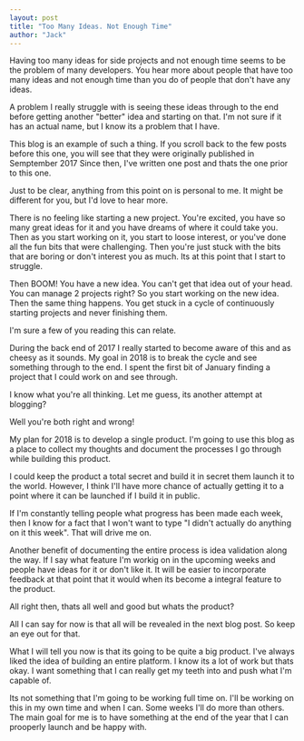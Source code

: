 ```yaml
---
layout: post
title: "Too Many Ideas. Not Enough Time"
author: "Jack"
---
```


Having too many ideas for side projects and not enough time seems to be the problem of many developers. You hear more about people that have too many ideas and not enough time than you do of people that don't have any ideas.

A problem I really struggle with is seeing these ideas through to the end before getting another "better" idea and starting on that. I'm not sure if it has an actual name, but I know its a problem that I have. 

This blog is an example of such a thing. If you scroll back to the few posts before this one, you will see that they were originally published in Semptember 2017 Since then, I've written one post and thats the one prior to this one.

Just to be clear, anything from this point on is personal to me. It might be different for you, but I'd love to hear more.

There is no feeling like starting a new project. You're excited, you have so many great ideas for it and you have dreams of where it could take you. Then as you start working on it, you start to loose interest, or you've done all the fun bits that were challenging. Then you're just stuck with the bits that are boring or don't interest you as much. Its at this point that I start to struggle. 

Then BOOM! You have a new idea. You can't get that idea out of your head. You can manage 2 projects right? So you start working on the new idea. Then the same thing happens. You get stuck in a cycle of continuously starting projects and never finishing them. 

I'm sure a few of you reading this can relate. 

During the back end of 2017 I really started to become aware of this and as cheesy as it sounds. My goal in 2018 is to break the cycle and see something through to the end. I spent the first bit of January finding a project that I could work on and see through. 

I know what you're all thinking. Let me guess, its another attempt at blogging?

Well you're both right and wrong!

My plan for 2018 is to develop a single product. I'm going to use this blog as a place to collect my thoughts and document the processes I go through while building this product.

I could keep the product a total secret and build it in secret them launch it to the world. However, I think I'll have more chance of actually getting it to a point where it can be launched if I build it in public. 

If I'm constantly telling people what progress has been made each week, then I know for a fact that I won't want to type "I didn't actually do anything on it this week". That will drive me on.

Another benefit of documenting the entire process is idea validation along the way. If I say what feature I'm workig on in the upcoming weeks and people have ideas for it or don't like it. It will be easier to incorporate feedback at that point that it would when its become a integral feature to the product.

All right then, thats all well and good but whats the product?

All I can say for now is that all will be revealed in the next blog post. So keep an eye out for that.

What I will tell you now is that its going to be quite a big product. I've always liked the idea of building an entire platform. I know its a lot of work but thats okay. I want something that I can really get my teeth into and push what I'm capable of. 

Its not something that I'm going to be working full time on. I'll be working on this in my own time and when I can. Some weeks I'll do more than others. The main goal for me is to have something at the end of the year that I can prooperly launch and be happy with.